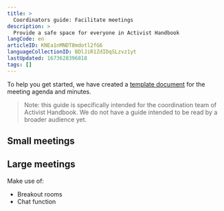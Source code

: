 ```yaml
---
title: >
  Coordinators guide: Facilitate meetings
description: >
  Provide a safe space for everyone in Activist Handbook
langCode: en
articleID: KNEa1nMNDT8mdotl2fG6
languageCollectionID: BDlJiR1ZdIDqSLzvz1yt
lastUpdated: 1673628396818
tags: []
---
```


To help you get started, we have created a [template document](https://docs.google.com/document/d/1gM7-SrBhkLfZoHa5vZkxqBgTXh07G9ByAY7JVbdNuxQ/edit?usp=sharing) for the meeting agenda and minutes.

> Note: this guide is specifically intended for the coordination team of Activist Handbook. We do not have a guide intended to be read by a broader audience yet.

## Small meetings

## Large meetings

Make use of:

-   Breakout rooms
-   Chat function